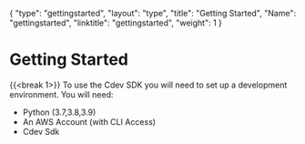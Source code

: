 {
    "type": "gettingstarted",
    "layout": "type",
    "title": "Getting Started",
    "Name": "gettingstarted",
    "linktitle": "gettingstarted",
    "weight": 1
}

# Getting Started
{{<break 1>}}
To use the Cdev SDK you will need to set up a development environment. You will need:
- Python (3.7,3.8,3.9)
- An AWS Account (with CLI Access)
- Cdev Sdk


